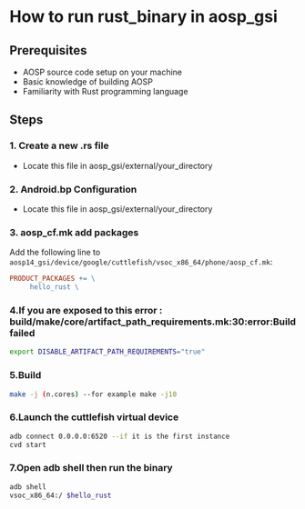 # How to run rust_binary in aosp_gsi

## Prerequisites

- AOSP source code setup on your machine
- Basic knowledge of building AOSP
- Familiarity with Rust programming language

## Steps

### 1. Create a new .rs file

- Locate this file in aosp_gsi/external/your_directory

### 2. Android.bp Configuration

- Locate this file in aosp_gsi/external/your_directory

### 3. aosp_cf.mk add packages

Add the following line to `aosp14_gsi/device/google/cuttlefish/vsoc_x86_64/phone/aosp_cf.mk`:

```makefile
PRODUCT_PACKAGES += \
     hello_rust \
```
    
### 4.If you are exposed to this error : build/make/core/artifact_path_requirements.mk:30:error:Build failed

```bash
export DISABLE_ARTIFACT_PATH_REQUIREMENTS="true"
```

### 5.Build


```bash
make -j (n.cores) --for example make -j10 
```

### 6.Launch the cuttlefish virtual device 
```bash
adb connect 0.0.0.0:6520 --if it is the first instance
cvd start 
```

### 7.Open adb shell then run the binary 
```bash
adb shell
vsoc_x86_64:/ $hello_rust
```

